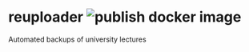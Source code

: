 # reuploader ![publish docker image](https://github.com/FEL-CVUT-Reupload/reuploader/actions/workflows/build.yml/badge.svg)

Automated backups of university lectures
